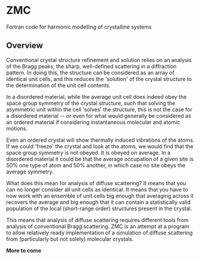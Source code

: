 # ZMC
Fortran code for harmonic modelling of crystalline systems

Overview
--------

Conventional crystal structure refinement and solution relies on an analysis of the Bragg peaks, the sharp, well-defined scattering in a diffraction pattern. In doing this, the structure can be considered as an array of identical unit cells, and this reduces the 'solution' of the crystal structure to the determination of the unit cell contents.

In a disordered material, while the average unit cell does indeed obey the space group symmetry of the crystal structure, such that solving the asymmetric unit within the cell 'solves' the structure, this is not the case for a disordered material -- or even for what would generally be considered as an ordered material if considering instantaneous molecular and atomic motions.

Even an ordered crystal will show thermally induced vibrations of the atoms. If we could 'freeze' the crystal and look at the atoms, we would find that the space group symmetry is not obeyed. It is obeyed on average. In a disordered material it could be that the average occupation of a given site is 50% one type of atom and 50% another, in which case no site obeys the average symmetry.

What does this mean for analysis of diffuse scattering? It means that you can no longer consider all unit cells as identical. It means that you have to now work with an ensemble of unit cells big enough that averaging across it recovers the average and big enough that it can contain a statistically valid population of the local (short-range order) structures present in the crystal.

This means that analysis of diffuse scattering requires different tools from analysis of conventional Bragg scattering. ZMC is an attempt at a program to allow relatively ready implementation of a simulation of diffuse scattering from (particularly but not solely) molecular crystals. 

**More to come**
